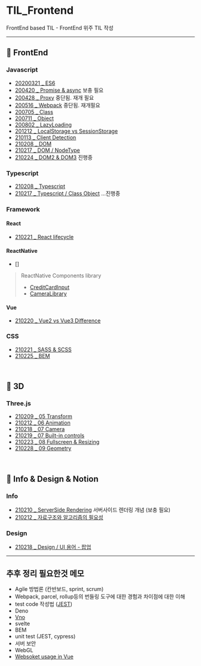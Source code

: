 # TIL_Frontend
FrontEnd based TIL - FrontEnd 위주 TIL 작성

------------------

## 🥨 FrontEnd
### Javascript
* [20200321 _ ES6](https://github.com/dmsdl950823/TIL_FrontEnd/blob/master/Javascript/%20200321_ES6.md)
* [200420 _ Promise & async](https://github.com/dmsdl950823/TIL_FrontEnd/blob/master/Javascript/Javascript/200420_Promise%20&%20async.md) 보충 필요
* [200428 _ Proxy](https://github.com/dmsdl950823/TIL_FrontEnd/blob/master/Javascript/Javascript/200428_Proxy.md) 중단됨. 재개 필요
* [200516 _ Webpack](https://github.com/dmsdl950823/TIL_FrontEnd/blob/master/Javascript/Javascript/200516_Webpack.md) 중단됨. 재개필요
* [200705 _ Class](https://github.com/dmsdl950823/TIL_FrontEnd/blob/master/Javascript/Javascript/200705_Class.md)
* [200711 _ Object](https://github.com/dmsdl950823/TIL_FrontEnd/blob/master/Javascript/Javascript/200711_Object.md)
* [200802 _ LazyLoading](https://github.com/dmsdl950823/TIL_FrontEnd/blob/master/Javascript/Javascript/200802_LazyLoading.md)
* [201212 _ LocalStorage vs SessionStorage](https://github.com/dmsdl950823/TIL_FrontEnd/blob/master/Javascript/Javascript/201212%20LocalStorage%20vs%20SessionStorage.md)
* [210113 _ Client Detection](https://github.com/dmsdl950823/TIL_FrontEnd/blob/master/Javascript/210113_Client%20Detection.md)
* [210208 _ DOM](https://github.com/dmsdl950823/TIL/blob/master/Javascript/DOM/210208_DOM.md)
* [210217 _ DOM / NodeType](https://github.com/dmsdl950823/TIL/blob/master/Javascript/DOM/210217_Node%20Type.md)
* [210224 _ DOM2 & DOM3](https://github.com/dmsdl950823/TIL_FrontEnd/blob/master/Javascript/210224_DOM2%20%26%20DOM3.md) 진행중

### Typescript
* [210208 _ Typescript](https://github.com/dmsdl950823/TIL/blob/master/Typescript/Typescript_Handbook_sum.md)  
* [210217 _ Typescript / Class Object](https://github.com/dmsdl950823/TIL/blob/master/Typescript/210217_Class%20Object.md) ...진행중

### Framework
#### React
* [210221 _ React lifecycle](https://github.com/dmsdl950823/TIL_FrontEnd/blob/master/FrameWork/React/210221_React%20lifecycle.md)

#### ReactNative
* []

> ReactNative Components library
> * [CreditCardInput](https://github.com/sbycrosz/react-native-credit-card-input)
> * [CameraLibrary](https://github.com/cuvent/react-native-vision-camera)

#### Vue
* [210220 _ Vue2 vs Vue3 Difference](https://github.com/dmsdl950823/TIL_FrontEnd/blob/master/FrameWork/Vue3/210220_Vue2%20vs%20Vue3%20Difference.md)


### CSS
* [210221 _ SASS & SCSS](https://github.com/dmsdl950823/TIL_FrontEnd/blob/master/CSS/CSS-preprocessor/210221_SASS%20%26%20SCSS.md)
* [210225 _ BEM](https://github.com/dmsdl950823/TIL_FrontEnd/blob/master/CSS/210225_BEM.md)

<br>

## 🥨 3D
### Three.js
* [210209 _ 05 Transform](https://github.com/dmsdl950823/TIL/blob/master/3D/threejs/210209_05%20Transform.md)
* [210212 _ 06 Animation](https://github.com/dmsdl950823/TIL/blob/master/3D/threejs/210212_06%20animation.md)
* [210218 _ 07 Camera](https://github.com/dmsdl950823/TIL_FrontEnd/blob/master/3D/threejs/210218_07%20Camera.md)
* [210219 _ 07 Built-in controls](https://github.com/dmsdl950823/TIL_FrontEnd/blob/master/3D/threejs/210219_07%20Built-in%20controls.md)
* [210223 _ 08 Fullscreen & Resizing](https://github.com/dmsdl950823/TIL_FrontEnd/blob/master/3D/threejs/210223_08%20Fullscreen%20&%20Resizing.md)
* [210228 _ 09 Geometry](https://github.com/dmsdl950823/TIL_FrontEnd/blob/master/3D/threejs/210228_09%20Geometry.md)



<br>

## 🥨 Info & Design & Notion
### Info
* [210210 _ ServerSide Rendering](https://github.com/dmsdl950823/TIL/blob/master/Notion/ServerSide%20Rendering.md) 서버사이드 렌더링 개념 (보충  필요)
* [210212 _ 자료구조와 알고리즘의 필요성](https://github.com/dmsdl950823/TIL_FrontEnd/blob/master/Notion/210212_%EC%9E%90%EB%A3%8C%EA%B5%AC%EC%A1%B0%EC%99%80%20%EC%95%8C%EA%B3%A0%EB%A6%AC%EC%A6%98%EC%9D%98%20%ED%95%84%EC%9A%94%EC%84%B1.md)

### Design
* [210218 _ Design / UI 용어 - 팝업](https://github.com/dmsdl950823/TIL_FrontEnd/blob/master/Notion/Design/210218_UI%20%EC%9A%A9%EC%96%B4%20-%20%ED%8C%9D%EC%97%85.md)

---------------------------

## 추후 정리 필요한것 메모
* Agile 방법론 (칸반보드, sprint, scrum)
* Webpack, parcel, rollup등의 번들링 도구에 대한 경험과 차이점에 대한 이해
* test code 작성법 ([JEST](https://medium.com/@jinseok.choi/jest%EB%A5%BC-%EC%9D%B4%EC%9A%A9%ED%95%9C-unit-test-%EC%A0%81%EC%9A%A9%EA%B8%B0-420049c16cc8))
* Deno
* [Vno](https://deno.land/x/vno@v1.0.5)
* svelte
* BEM
* unit test (JEST, cypress)
* 서버 보안
* WebGL
* [Websoket usage in Vue](https://masteringjs.io/tutorials/vue/vue-websocket)
